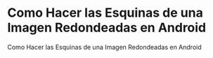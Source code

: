 # Como Hacer las Esquinas de una Imagen Redondeadas en Android 
Como Hacer las Esquinas de una Imagen Redondeadas en Android 
